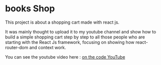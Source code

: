 # books Shop

This project is about a shopping cart made with react js.

It was mainly thought to upload it to my youtube channel and show how to build a simple shopping cart step by step to all those people who are starting with the React Js framework, focusing on showing how react-router-dom and context work.

You can see the youtube video here : [on the code YouTube](https://www.youtube.com/watch?v=uPYfPcMtOvI)
